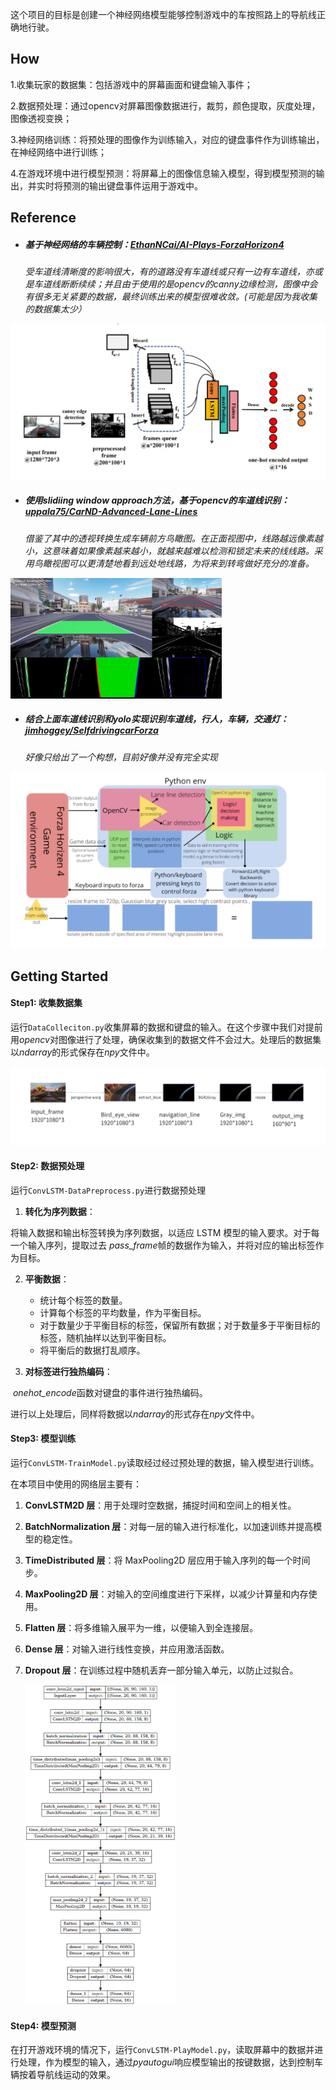 这个项目的目标是创建一个神经网络模型能够控制游戏中的车按照路上的导航线正确地行驶。

## How

1.收集玩家的数据集：包括游戏中的屏幕画面和键盘输入事件；

2.数据预处理：通过opencv对屏幕图像数据进行，裁剪，颜色提取，灰度处理，图像透视变换；

3.神经网络训练：将预处理的图像作为训练输入，对应的键盘事件作为训练输出，在神经网络中进行训练；

4.在游戏环境中进行模型预测：将屏幕上的图像信息输入模型，得到模型预测的输出，并实时将预测的输出键盘事件运用于游戏中。

## Reference

- ##### 基于神经网络的车辆控制：[EthanNCai/AI-Plays-ForzaHorizon4](https://github.com/EthanNCai/AI-Plays-ForzaHorizon4)

  *受车道线清晰度的影响很大，有的道路没有车道线或只有一边有车道线，亦或是车道线断断续续；并且由于使用的是opencv的canny边缘检测，图像中会有很多无关紧要的数据，最终训练出来的模型很难收敛。(可能是因为我收集的数据集太少）*

<img src="assets/image-20241223172554749.png" alt="image-20241223172554749" style="zoom: 50%;" />

- ##### 使用slidiing window approach方法，基于opencv的车道线识别：[uppala75/CarND-Advanced-Lane-Lines](https://github.com/uppala75/CarND-Advanced-Lane-Lines?tab=readme-ov-file)

  *借鉴了其中的透视转换生成车辆前方鸟瞰图。在正面视图中，线路越远像素越小，这意味着如果像素越来越小，就越来越难以检测和锁定未来的线线路。采用鸟瞰视图可以更清楚地看到远处地线路，为将来到转弯做好充分的准备。*

<img src="assets/image-20241223172856506.png" alt="image-20241223172856506" style="zoom: 33%;" />



- ##### 结合上面车道线识别和yolo实现识别车道线，行人，车辆，交通灯：[jimhoggey/SelfdrivingcarForza](https://github.com/jimhoggey/SelfdrivingcarForza)

  *好像只给出了一个构想，目前好像并没有完全实现*

<img src="assets/image-20241223173442285.png" alt="image-20241223173442285" style="zoom:50%;" />



## Getting Started

#### Step1: 收集数据集

运行`DataColleciton.py`收集屏幕的数据和键盘的输入。在这个步骤中我们对提前用*opencv*对图像进行了处理，确保收集到的数据文件不会过大。处理后的数据集以*ndarray*的形式保存在*npy*文件中。

![image-20241224122237564](assets/image-20241224122237564.png)

#### Step2: 数据预处理

运行`ConvLSTM-DataPreprocess.py`进行数据预处理

1. **转化为序列数据**：

将输入数据和输出标签转换为序列数据，以适应 LSTM 模型的输入要求。对于每一个输入序列，提取过去 *pass_frame*帧的数据作为输入，并将对应的输出标签作为目标。

2. **平衡数据**：
   - 统计每个标签的数量。
   - 计算每个标签的平均数量，作为平衡目标。
   - 对于数量少于平衡目标的标签，保留所有数据；对于数量多于平衡目标的标签，随机抽样以达到平衡目标。
   - 将平衡后的数据打乱顺序。

3. **对标签进行独热编码**：

​    *onehot_encode*函数对键盘的事件进行独热编码。

进行以上处理后，同样将数据以*ndarray*的形式存在*npy*文件中。

#### Step3: 模型训练

运行`ConvLSTM-TrainModel.py`读取经过经过预处理的数据，输入模型进行训练。

在本项目中使用的网络层主要有：

1. **ConvLSTM2D 层**：用于处理时空数据，捕捉时间和空间上的相关性。

2. **BatchNormalization 层**：对每一层的输入进行标准化，以加速训练并提高模型的稳定性。

3. **TimeDistributed 层**：将 MaxPooling2D 层应用于输入序列的每一个时间步。

4. **MaxPooling2D 层**：对输入的空间维度进行下采样，以减少计算量和内存使用。

5. **Flatten 层**：将多维输入展平为一维，以便输入到全连接层。

6. **Dense 层**：对输入进行线性变换，并应用激活函数。

7. **Dropout 层**：在训练过程中随机丢弃一部分输入单元，以防止过拟合。

   <img src="assets/convlstm_model_structure_plot.png" alt="convlstm_model_structure_plot" style="zoom:50%;" />

#### Step4: 模型预测

在打开游戏环境的情况下，运行`ConvLSTM-PlayModel.py`，读取屏幕中的数据并进行处理，作为模型的输入，通过*pyautogui*响应模型输出的按键数据，达到控制车辆按着导航线运动的效果。




